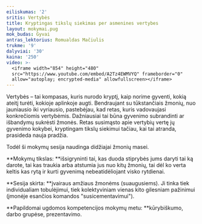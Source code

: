 ```yaml
---
eiliskumas: '2'
sritis: Vertybės
title: Kryptingas tikslų siekimas per asmenines vertybes
layout: mokymai.pug
mok_budas: Gyvai
antras_lektorius: Romualdas Mačiulis
trukme: '9'
dalyviai: '30'
kaina: '250'
video: >-
  <iframe width="854" height="480"
  src="https://www.youtube.com/embed/A2Tz4EWMVYQ" frameborder="0"
  allow="autoplay; encrypted-media" allowfullscreen></iframe>
---
```

Vertybės – tai kompasas, kuris nurodo kryptį, kaip norime gyventi, kokią ateitį turėti, kokioje aplinkoje augti. Bendraujant su tūkstančiais žmonių, nuo jauniausio iki vyriausio, pastebėjau, kad retas, kuris vadovaujasi konkrečiomis vertybėmis. Dažniausiai tai būna gyvenimo subrandinti ar išbandymų sukrėsti žmonės. Retas susimąsto apie vertybių vertę jų gyvenimo kokybei, kryptingam tikslų siekimui tačiau, kai tai atranda, prasideda nauja pradžia.

Todėl ši mokymų sesija naudinga didžiajai žmonių masei.

**Mokymų tikslas: **išsigryninti tai, kas duoda stiprybės jums daryti tai ką darote, tai kas traukia arba atstumia jus nuo kitų žmonių, tai dėl ko verta keltis kas rytą ir kurti gyvenimą nebeatidėliojant visko rytdienai.

**Sesija skirta: **įvairaus amžiaus žmonėms (suaugusiems). Ji tinka tiek individualiam tobulėjimui, tiek kolektyviniam vienas kito gilesniam pažinimui (įmonėje esančios komandos "susicementavimui").

**Papildomai ugdomos kompetencijos mokymų metu: **kūrybiškumo, darbo grupėse, prezentavimo.
